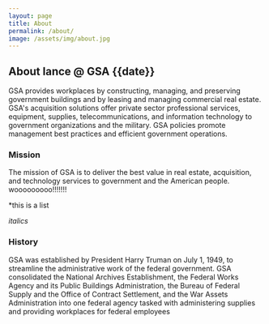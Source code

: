 ```yaml
---
layout: page
title: About
permalink: /about/
image: /assets/img/about.jpg
---
```


## About **lance** @ GSA {{date}}

GSA provides workplaces by constructing, managing, and preserving government buildings and by leasing and managing commercial real estate. GSA's acquisition solutions offer private sector professional services, equipment, supplies, telecommunications, and information technology to government organizations and the military. GSA policies promote management best practices and efficient government operations.


### Mission

The mission of GSA is to deliver the best value in real estate, acquisition, and technology services to government and the American people.  wooooooooo!!!!!!!   

*this is a list

_italics_

### History

GSA was established by President Harry Truman on July 1, 1949, to streamline the administrative work of the federal government.  GSA consolidated the National Archives Establishment, the Federal Works Agency and its Public Buildings Administration, the Bureau of Federal Supply and the Office of Contract Settlement, and the War Assets Administration into one federal agency tasked with administering supplies and providing workplaces for federal employees

